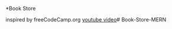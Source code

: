 *Book Store

inspired by freeCodeCamp.org [youtube video](https://www.youtube.com/watch?v=-42K44A1oMA)# Book-Store-MERN
